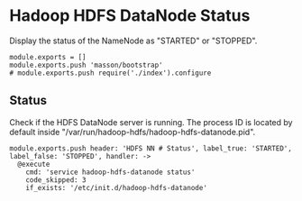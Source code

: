 
# Hadoop HDFS DataNode Status

Display the status of the NameNode as "STARTED" or "STOPPED".

    module.exports = []
    module.exports.push 'masson/bootstrap'
    # module.exports.push require('./index').configure

## Status

Check if the HDFS DataNode server is running. The process ID is located by default
inside "/var/run/hadoop-hdfs/hadoop-hdfs-datanode.pid".

    module.exports.push header: 'HDFS NN # Status', label_true: 'STARTED', label_false: 'STOPPED', handler: ->
      @execute
        cmd: 'service hadoop-hdfs-datanode status'
        code_skipped: 3
        if_exists: '/etc/init.d/hadoop-hdfs-datanode'
